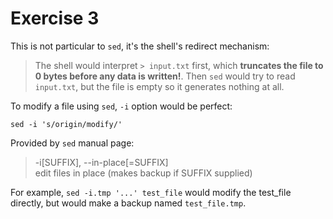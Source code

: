 # Exercise 3

This is not particular to `sed`, it's the shell's redirect mechanism:

> The shell would interpret `> input.txt` first, which **truncates the file to 0 bytes before any data is written!**.
> Then `sed` would try to read `input.txt`, but the file is empty so it generates nothing at all.

To modify a file using `sed`, `-i` option would be perfect:

```Shell
sed -i 's/origin/modify/'
```
Provided by `sed` manual page:  

> -i[SUFFIX], --in-place[=SUFFIX]  
>    edit files in place (makes backup if SUFFIX supplied)

For example, `sed -i.tmp '...' test_file` would modify the test_file directly, but would make a backup named `test_file.tmp`.

